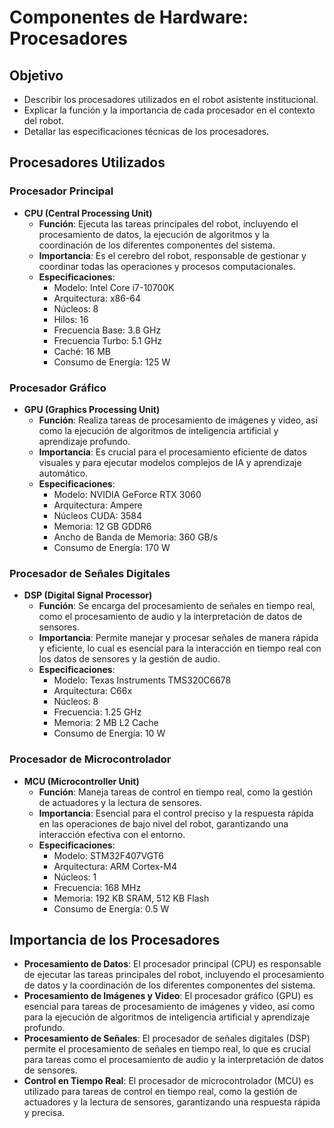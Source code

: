 # Componentes de Hardware: Procesadores

## Objetivo

- Describir los procesadores utilizados en el robot asistente institucional.
- Explicar la función y la importancia de cada procesador en el contexto del robot.
- Detallar las especificaciones técnicas de los procesadores.

## Procesadores Utilizados

### Procesador Principal

- **CPU (Central Processing Unit)**
  - **Función**: Ejecuta las tareas principales del robot, incluyendo el procesamiento de datos, la ejecución de algoritmos y la coordinación de los diferentes componentes del sistema.
  - **Importancia**: Es el cerebro del robot, responsable de gestionar y coordinar todas las operaciones y procesos computacionales.
  - **Especificaciones**:
    - Modelo: Intel Core i7-10700K
    - Arquitectura: x86-64
    - Núcleos: 8
    - Hilos: 16
    - Frecuencia Base: 3.8 GHz
    - Frecuencia Turbo: 5.1 GHz
    - Caché: 16 MB
    - Consumo de Energía: 125 W

### Procesador Gráfico

- **GPU (Graphics Processing Unit)**
  - **Función**: Realiza tareas de procesamiento de imágenes y video, así como la ejecución de algoritmos de inteligencia artificial y aprendizaje profundo.
  - **Importancia**: Es crucial para el procesamiento eficiente de datos visuales y para ejecutar modelos complejos de IA y aprendizaje automático.
  - **Especificaciones**:
    - Modelo: NVIDIA GeForce RTX 3060
    - Arquitectura: Ampere
    - Núcleos CUDA: 3584
    - Memoria: 12 GB GDDR6
    - Ancho de Banda de Memoria: 360 GB/s
    - Consumo de Energía: 170 W

### Procesador de Señales Digitales

- **DSP (Digital Signal Processor)**
  - **Función**: Se encarga del procesamiento de señales en tiempo real, como el procesamiento de audio y la interpretación de datos de sensores.
  - **Importancia**: Permite manejar y procesar señales de manera rápida y eficiente, lo cual es esencial para la interacción en tiempo real con los datos de sensores y la gestión de audio.
  - **Especificaciones**:
    - Modelo: Texas Instruments TMS320C6678
    - Arquitectura: C66x
    - Núcleos: 8
    - Frecuencia: 1.25 GHz
    - Memoria: 2 MB L2 Cache
    - Consumo de Energía: 10 W

### Procesador de Microcontrolador

- **MCU (Microcontroller Unit)**
  - **Función**: Maneja tareas de control en tiempo real, como la gestión de actuadores y la lectura de sensores.
  - **Importancia**: Esencial para el control preciso y la respuesta rápida en las operaciones de bajo nivel del robot, garantizando una interacción efectiva con el entorno.
  - **Especificaciones**:
    - Modelo: STM32F407VGT6
    - Arquitectura: ARM Cortex-M4
    - Núcleos: 1
    - Frecuencia: 168 MHz
    - Memoria: 192 KB SRAM, 512 KB Flash
    - Consumo de Energía: 0.5 W

## Importancia de los Procesadores

- **Procesamiento de Datos**: El procesador principal (CPU) es responsable de ejecutar las tareas principales del robot, incluyendo el procesamiento de datos y la coordinación de los diferentes componentes del sistema.
- **Procesamiento de Imágenes y Video**: El procesador gráfico (GPU) es esencial para tareas de procesamiento de imágenes y video, así como para la ejecución de algoritmos de inteligencia artificial y aprendizaje profundo.
- **Procesamiento de Señales**: El procesador de señales digitales (DSP) permite el procesamiento de señales en tiempo real, lo que es crucial para tareas como el procesamiento de audio y la interpretación de datos de sensores.
- **Control en Tiempo Real**: El procesador de microcontrolador (MCU) es utilizado para tareas de control en tiempo real, como la gestión de actuadores y la lectura de sensores, garantizando una respuesta rápida y precisa.
